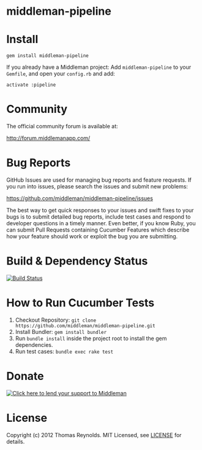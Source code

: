 # middleman-pipeline

# Install

```
gem install middleman-pipeline
```

If you already have a Middleman project:
Add `middleman-pipeline` to your `Gemfile`, and open your `config.rb` and add:

```
activate :pipeline
```

# Community

The official community forum is available at:

  http://forum.middlemanapp.com/

# Bug Reports

GitHub Issues are used for managing bug reports and feature requests. If you run into issues, please search the issues and submit new problems:

https://github.com/middleman/middleman-pipeline/issues

The best way to get quick responses to your issues and swift fixes to your bugs is to submit detailed bug reports, include test cases and respond to developer questions in a timely manner. Even better, if you know Ruby, you can submit Pull Requests containing Cucumber Features which describe how your feature should work or exploit the bug you are submitting.

# Build & Dependency Status

[![Build Status](http://travis-ci.org/middleman/middleman-pipeline.png)](http://travis-ci.org/middleman/middleman-pipeline)

# How to Run Cucumber Tests

1. Checkout Repository: `git clone https://github.com/middleman/middleman-pipeline.git`
2. Install Bundler: `gem install bundler`
3. Run `bundle install` inside the project root to install the gem dependencies.
4. Run test cases: `bundle exec rake test`

# Donate

[![Click here to lend your support to Middleman](https://www.pledgie.com/campaigns/15807.png)](http://www.pledgie.com/campaigns/15807)

# License

Copyright (c) 2012 Thomas Reynolds. MIT Licensed, see [LICENSE] for details.

[LICENSE]: https://github.com/middleman/middleman-pipeline/blob/master/LICENSE
